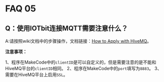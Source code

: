 ﻿# FAQ 05
## Q：使用IOTbit连接MQTT需要注意什么？

A:请按照wiki文档中的步骤操作，文档链接：[How to Apply with HiveMQ](https://wiki.elecfreaks.com/en/microbit/wisdom-life/microbit-smart-science-iot-kit/iot-mqtt)。

**注意事项：**

1、程序在MakeCode中的`clientID`是可以自定义的，但是需要注意的是不能和HiveMQ平台的`clientID`相同。
2、程序在MakeCode中的`port`填写为`8883`。
3、需要在HiveMQ平台上启用`SSL`。
